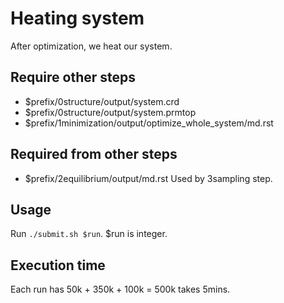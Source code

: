 # Heating system

After optimization, we heat our system.

## Require other steps

- $prefix/0structure/output/system.crd
- $prefix/0structure/output/system.prmtop
- $prefix/1minimization/output/optimize_whole_system/md.rst

## Required from other steps

- $prefix/2equilibrium/output/md.rst
  Used by 3sampling step.

## Usage

Run `./submit.sh $run`. $run is integer.

## Execution time

Each run has 50k + 350k + 100k = 500k takes 5mins.
